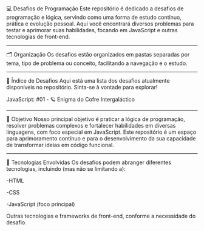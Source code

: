 💻 Desafios de Programação
Este repositório é dedicado a desafios de programação e lógica, servindo como uma forma de estudo contínuo, prática e evolução pessoal. Aqui você encontrará diversos problemas para testar e aprimorar suas habilidades, focando em JavaScript e outras tecnologias de front-end.

---

🗂️ Organização
Os desafios estão organizados em pastas separadas por tema, tipo de problema ou conceito, facilitando a navegação e o estudo.

---

📆 Índice de Desafios
Aqui está uma lista dos desafios atualmente disponíveis no repositório. Sinta-se à vontade para explorar!

JavaScript:
#01 - 🪐 Enigma do Cofre Intergaláctico

---
🚀 Objetivo
Nosso principal objetivo é praticar a lógica de programação, resolver problemas complexos e fortalecer habilidades em diversas linguagens, com foco especial em JavaScript. Este repositório é um espaço para aprimoramento contínuo e para o desenvolvimento da sua capacidade de transformar ideias em código funcional.

---
🧠 Tecnologias Envolvidas
Os desafios podem abranger diferentes tecnologias, incluindo (mas não se limitando a):

-HTML

-CSS

-JavaScript (foco principal)

Outras tecnologias e frameworks de front-end, conforme a necessidade do desafio.
